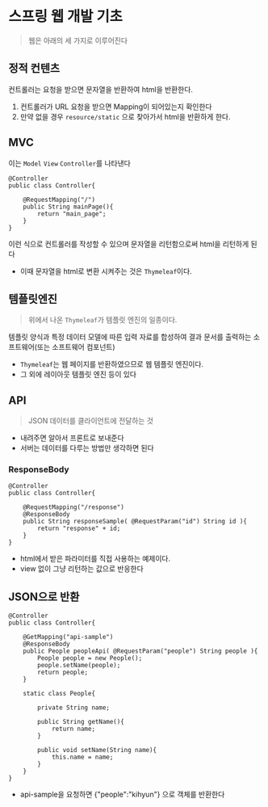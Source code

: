 # 스프링 웹 개발 기초

> 웹은 아래의 세 가지로 이루어진다

## 정적 컨텐츠

컨트롤러는 요청을 받으면 문자열을 반환하여 html을 반환한다.

1. 컨트롤러가 URL 요청을 받으면 Mapping이 되어있는지 확인한다
2. 만약 없을 경우 `resource/static` 으로 찾아가서 html을 반환하게 한다.

## MVC

이는 `Model` `View` `Controller`를 나타낸다

    @Controller
    public class Controller{
        
        @RequestMapping("/")
        public String mainPage(){
            return "main_page";
        }
    }

이런 식으로 컨트롤러를 작성할 수 있으며 문자열을 리턴함으로써 html을 리턴하게 된다

* 이때 문자열을 html로 변환 시켜주는 것은 `Thymeleaf`이다.

## 템플릿엔진

> 위에서 나온 `Thymeleaf`가 템플릿 엔진의 일종이다.

템플릿 양식과 특정 데이터 모델에 따른 입력 자료를 합성하여 결과 문서를 출력하는 소프트웨어(또는 소프트웨어 컴포넌트)
* `Thymeleaf`는 웹 페이지를 반환하였으므로 웹 템플릿 엔진이다.
* 그 외에 레이아웃 템플릿 엔진 등이 있다
## API
> JSON 데이터를 클라이언트에 전달하는 것
* 내려주면 알아서 프론트로 보내준다
* 서버는 데이터를 다루는 방법만 생각하면 된다

### ResponseBody
    @Controller
    public class Controller{
        
        @RequestMapping("/response")
        @ResponseBody  
        public String responseSample( @RequestParam("id") String id ){
            return "response" + id;
        }
    }
* html에서 받은 파라미터를 직접 사용하는 예제이다.
* view 없이 그냥 리턴하는 값으로 반응한다

## JSON으로 반환
    @Controller
    public class Controller{
        
        @GetMapping("api-sample")
        @ResponseBody
        public People peopleApi( @RequestParam("people") String people ){
            People people = new People();
            people.setName(people);
            return people;
        }

        static class People{

            private String name;
        
            public String getName(){
                return name;
            }

            public void setName(String name){
                this.name = name;
            }
        }
    }
* api-sample을 요청하면 {"people":"kihyun"} 으로 객체를 반환한다